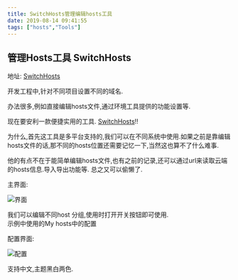 ```yaml
---
title: SwitchHosts管理编辑hosts工具
date: 2019-08-14 09:41:55
tags: ["hosts","Tools"]
---
```


## 管理Hosts工具 SwitchHosts

地址: [SwitchHosts](https://github.com/oldj/SwitchHosts)

开发工程中,针对不同项目设置不同的域名.

办法很多,例如直接编辑hosts文件,通过环境工具提供的功能设置等.

现在要安利一款便捷实用的工具. [SwitchHosts](https://github.com/oldj/SwitchHosts)!!

为什么,首先这工具是多平台支持的,我们可以在不同系统中使用.如果之前是靠编辑hosts文件的话,那不同的hosts位置还需要记忆一下,当然这也算不了什么难事.

他的有点不在于能简单编辑hosts文件,也有之前的记录,还可以通过url来读取云端的hosts信息.导入导出功能等. 总之又可以偷懒了.

主界面:

![界面](https://s2.ax1x.com/2019/08/14/mPOsoT.png)

我们可以编辑不同host 分组,使用时打开开关按钮即可使用.  
示例中使用的My hosts中的配置

配置界面: 

![配置](https://s2.ax1x.com/2019/08/14/mPOgW4.png)

支持中文,主题黑白两色.
